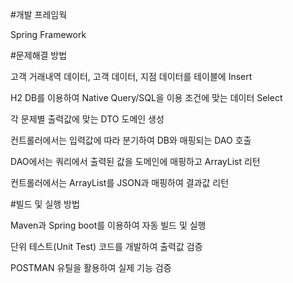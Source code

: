 #개발 프레임웍

Spring Framework

#문제해결 방법

고객 거래내역 데이터, 고객 데이터, 지점 데이터를 테이블에 Insert

H2 DB를 이용하여 Native Query/SQL을 이용 조건에 맞는 데이터 Select

각 문제별 출력값에 맞는 DTO 도메인 생성

컨트롤러에서는 입력값에 따라 분기하여 DB와 매핑되는 DAO 호출

DAO에서는 쿼리에서 출력된 값을 도메인에 매핑하고 ArrayList 리턴

컨트롤러에서는 ArrayList를 JSON과 매핑하여 결과값 리턴

#빌드 및 실행 방법

Maven과 Spring boot를 이용하여 자동 빌드 및 실행

단위 테스트(Unit Test) 코드를 개발하여 출력값 검증

POSTMAN 유틸을 활용하여 실제 기능 검증
